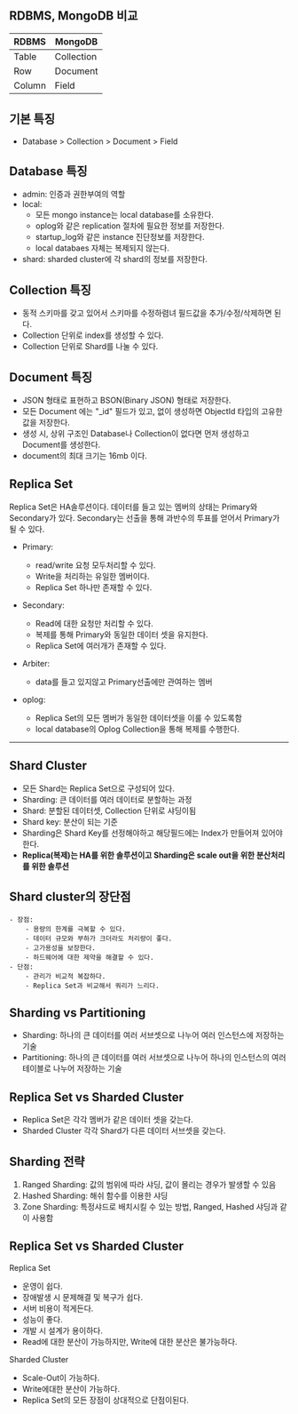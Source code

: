 ## RDBMS, MongoDB 비교 
|RDBMS|MongoDB|
|-----|-----|
|Table|Collection|
|Row|Document|
|Column|Field|

## 기본 특징
- Database > Collection > Document > Field

## Database 특징
- admin: 인증과 권한부여의 역할
- local: 
    - 모든 mongo instance는 local database를 소유한다.
    - oplog와 같은 replication 절차에 필요한 정보를 저장한다.
    - startup_log와 같은 instance 진단정보를 저장한다.
    - local databaes 자체는 복제되지 않는다.
 - shard: sharded cluster에 각 shard의 정보를 저장한다.
   
## Collection 특징
- 동적 스키마를 갖고 있어서 스키마를 수정하렴녀 필드값을 추가/수정/삭제하면 된다.
- Collection 단위로 index를 생성할 수 있다.
- Collection 단위로 Shard를 나눌 수 있다.

## Document 특징
- JSON 형태로 표현하고 BSON(Binary JSON) 형태로 저장한다.
- 모든 Document 에는 "_id" 필드가 있고, 없이 생성하면 ObjectId 타입의 고유한 값을 저장한다.
- 생성 시, 상위 구조인 Database나 Collection이 없다면 먼저 생성하고 Document를 생성한다.
- document의 최대 크기는 16mb 이다.

## Replica Set
 Replica Set은 HA솔루션이다.
 데이터를 들고 있는 멤버의 상태는 Primary와 Secondary가 있다.
 Secondary는 선출을 통해 과반수의 투표를 얻어서 Primary가 될 수 있다.
 - Primary:
    - read/write 요청 모두처리할 수 있다.
    - Write을 처리하는 유일한 멤버이다.
    - Replica Set 하나만 존재할 수 있다.
 
 - Secondary:
    - Read에 대한 요청만 처리할 수 있다.
    - 복제를 통해 Primary와 동일한 데이터 셋을 유지한다.
    - Replica Set에 여러개가 존재할 수 있다.
 
 - Arbiter:
    - data를 들고 있지않고 Primary선출에만 관여하는 멤버
 
 - oplog:
    - Replica Set의 모든 멤버가 동일한 데이터셋을 이룰 수 있도록함
    - local database의 Oplog Collection을 통해 복제를 수행한다.    

---
## Shard Cluster
 - 모든 Shard는 Replica Set으로 구성되어 있다.
 - Sharding: 큰 데이터를 여러 데이터로 분할하는 과정
 - Shard: 분할된 데이터셋, Collection 단위로 샤딩이됨
 - Shard key: 분산이 되는 기준
 - Sharding은 Shard Key를 선정해야하고 해당필드에는 Index가 만들어져 있어야한다.
 - **Replica(복제)는 HA를 위한 솔루션이고 Sharding은 scale out을 위한 분산처리를 위한 솔루션**

## Shard cluster의 장단점
    - 장점:
        - 용량의 한계를 극복할 수 있다.
        - 데이터 규모와 부하가 크더라도 처리량이 좋다.
        - 고가용성을 보장한다.
        - 하드웨어에 대한 제약을 해결할 수 있다.
    - 단점:
        - 관리가 비교적 복잡하다.
        - Replica Set과 비교해서 쿼리가 느리다.

## Sharding vs Partitioning
  - Sharding: 하나의 큰 데이터를 여러 서브셋으로 나누어 여러 인스턴스에 저장하는 기술 
  - Partitioning: 하나의 큰 데이터를 여러 서브셋으로 나누어 하나의 인스턴스의 여러 테이블로 나누어 저장하는 기술
  
## Replica Set vs Sharded Cluster
  - Replica Set은 각각 멤버가 같은 데이터 셋을 갖는다.
  - Sharded Cluster 각각 Shard가 다른 데이터 서브셋을 갖는다.
  
## Sharding 전략

   1. Ranged Sharding: 값의 범위에 따라 샤딩, 값이 몰리는 경우가 발생할 수 있음
   2. Hashed Sharding: 해쉬 함수를 이용한 샤딩
   3. Zone Sharding: 특정샤드로 배치시킬 수 있는 방법, Ranged, Hashed 샤딩과 같이 사용함

## Replica Set vs Sharded Cluster
 Replica Set
   - 운영이 쉽다.  
   - 장애발생 시 문제해결 및 복구가 쉽다.  
   - 서버 비용이 적게든다.  
   - 성능이 좋다.  
   - 개발 시 설계가 용이하다.  
   - Read에 대한 분산이 가능하지만, Write에 대한 분산은 불가능하다.  

 Sharded Cluster
   - Scale-Out이 가능하다. 
   - Write에대한 분산이 가능하다. 
   - Replica Set의 모든 장점이 상대적으로 단점이된다. 






  
 


